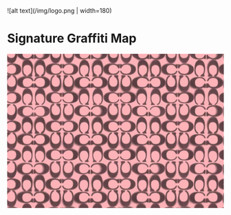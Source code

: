 ![alt text](/img/logo.png | width=180)

# Signature Graffiti Map

![alt text](/img/sig-c-pattern-full.jpg)
